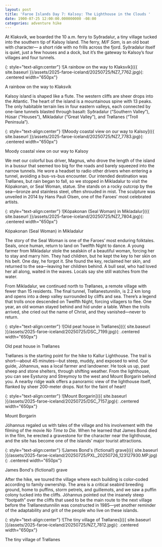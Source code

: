 ```yaml
---
layout: post
title: 'Faroe Islands Day 7: Kalsoy: The Lighthouse in the Clouds '
date: 1900-07-25 12:00:00.000000000 -08:00
categories: adventure hike
---
```

<link rel="stylesheet" href="{{ site.baseurl }}/post-styles.css">

At Klaksvík, we boarded the 10 a.m. ferry to Syðradalur, a tiny village tucked into the southern tip of Kalsoy Island. The ferry, *M/F Sam*, is an old boat with character— a short ride with no frills across the fjord. Syðradalur itself is quiet, just a few houses and a dock, but it’s the gateway to Kalsoy’s four villages and four tunnels. 

{: style="text-align:center"}
![A rainbow on the way to Klaksvík]({{ site.baseurl }}/assets/2025-faroe-iceland/20250725/NZ7_7762.jpg){: .centered width="650px"}
<div class="descriptioninline">A rainbow on the way to Klaksvík</div>

Kalsoy island is shaped like a flute. The western cliffs are sheer drops into the Atlantic. The heart of the island is a mountainous spine with 13 peaks. The only habitable terrain lies in four eastern valleys, each connected by one-lane tunnels blasted through basalt: Syðradalur (“Southern Valley”), Húsar (“Houses”), Mikladalur (“Great Valley”), and Trøllanes (“Troll Peninsula”). 

{: style="text-align:center"}
![Moody coastal view on our way to Kalsoy]({{ site.baseurl }}/assets/2025-faroe-iceland/20250725/NZ7_7783.jpg){: .centered width="650px"}
<div class="descriptioninline">Moody coastal view on our way to Kalsoy</div>

We met our colorful bus driver, Magnus, who drove the length of the island in a bussur that seemed too big for the roads and barely squeezed into the narrow tunnels. He wore a headset to radio other drivers when entering a tunnel, avoiding a bus-vs-bus encounter. Our intended destination was Trøllanes, but rain began to fall, so we stopped in Mikladalur to visit the Kópakonan, or Seal Woman, statue. She stands on a rocky outcrop by the sea—bronze and stainless steel, often shrouded in mist. The sculpture was unveiled in 2014 by Hans Pauli Olsen, one of the Faroes’ most celebrated artists. 

{: style="text-align:center"}
![Kópakonan (Seal Woman) in Mikladalur]({{ site.baseurl }}/assets/2025-faroe-iceland/20250725/NZ7_7804.jpg){: .centered width="650px"}
<div class="descriptioninline">Kópakonan (Seal Woman) in Mikladalur</div>

The story of the Seal Woman is one of the Faroes’ most enduring folktales. Seals, once human, return to land on Twelfth Night to dance. A young farmer from Mikladalur stole the sealskin of a beautiful woman, forcing her to stay and marry him. They had children, but he kept the key to her skin on his belt. One day, he forgot it. She found the key, reclaimed her skin, and returned to the sea—leaving her children behind. A bull seal, who had loved her all along, waited in the waves. Locals say she still watches from the water. 

From Mikladalur, we continued north to Trøllanes, a remote village with fewer than 15 residents. The final tunnel, Trøllanestunnilin, is 2.2 km long and opens into a deep valley surrounded by cliffs and sea. There’s a legend that trolls once descended on Twelfth Night, forcing villagers to flee. One year, an old woman stayed behind and hid under a table. When the trolls arrived, she cried out the name of Christ, and they vanished—never to return. 

{: style="text-align:center"}
![Old peat house in Trøllanes]({{ site.baseurl }}/assets/2025-faroe-iceland/20250725/DSC_7199.jpg){: .centered width="650px"}
<div class="descriptioninline">Old peat house in Trøllanes</div>

Trøllanes is the starting point for the hike to Kallur Lighthouse. The trail is short—about 45 minutes—but steep, muddy, and exposed to wind. Our guide, Jóhannus, was a local farmer and landowner. He took us up, past sheep and stone shelters, through shifting weather. From the lighthouse, you can see Eysturoy and Streymoy to the west and Mount Borgarin behind you. A nearby ridge walk offers a panoramic view of the lighthouse itself, flanked by sheer 200-meter drops. Not for the faint of heart! 

{: style="text-align:center"}
![Mount Borgarin]({{ site.baseurl }}/assets/2025-faroe-iceland/20250725/DSC_7157.jpg){: .centered width="650px"}
<div class="descriptioninline">Mount Borgarin</div>

Jóhannus regaled us with tales of the village and his involvement with the filming of the movie *No Time to Die*. When he learned that James Bond died in the film, he erected a gravestone for the character near the lighthouse, and the site has become one of the islands’ major tourist attractions. 

{: style="text-align:center"}
![James Bond's (fictional!) grave]({{ site.baseurl }}/assets/2025-faroe-iceland/20250725/PXL_20250726_123127930.MP.jpg){: .centered width="650px"}
<div class="descriptioninline">James Bond's (fictional!) grave</div>

After the hike, we toured the village where each building is color-coded according to family ownership. The area is a critical seabird breeding ground, home to puffins, storm petrels, and guillemots, and we saw a puffin colony tucked into the cliffs. Jóhannus pointed out the insanely steep “footpath” over the cliffs that used to be the main route to the next village before the Trøllanestunnilin was constructed in 1985—yet another reminder of the adaptability and grit of the people who live on these islands. 

{: style="text-align:center"}
![The tiny village of Trøllanes]({{ site.baseurl }}/assets/2025-faroe-iceland/20250725/NZ7_7812.jpg){: .centered width="650px"}
<div class="descriptioninline">The tiny village of Trøllanes</div>


